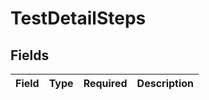 # TestDetailSteps


## Fields

| Field       | Type        | Required    | Description |
| ----------- | ----------- | ----------- | ----------- |